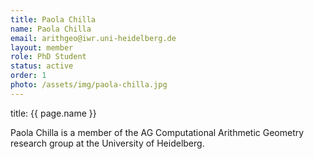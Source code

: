 ```yaml
---
title: Paola Chilla
name: Paola Chilla
email: arithgeo@iwr.uni-heidelberg.de
layout: member
role: PhD Student
status: active
order: 1
photo: /assets/img/paola-chilla.jpg
---
```



title: {{ page.name }}

Paola Chilla is a member of the AG Computational Arithmetic Geometry research group at the University of Heidelberg.